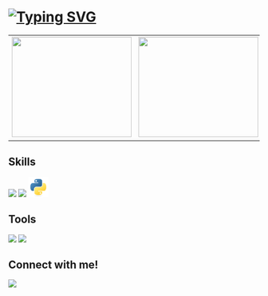 <h1 align="left">
  <a href="https://git.io/typing-svg">
    <img src="https://readme-typing-svg.demolab.com?font=Fira+Code&weight=600&size=30&pause=1000&width=850&lines=C%2FC%2B%2B+developer%2Flearner;Electrical+Engineer+%26%26++JR+Software+Developer+;Think+big+and+you+will+be+big;Knowledge+is+power+-+Francis+Bacon;You+change%2C+your+world+changes" alt="Typing SVG" />
  </a>
</h1>

<table>
  <tr>
    <th><img src="https://media.tenor.com/ang0VzOwbdAAAAAC/the-matrix-reloaded-matrix.gif" width="240px" height="200px" /></th>
    <th><img src="https://media.tenor.com/K8E7pBG4WgoAAAAd/realize-sully-rembshire.gif" width="240px" height="200px" /></th>
    <th><img src="https://media.tenor.com/2uyENRmiUt0AAAAC/coding.gif" width="240px" height="200px" /></th>
  </tr>
</table>


## Skills

<p align="left">
  <img width="40" src="https://cdn.jsdelivr.net/gh/devicons/devicon/icons/c/c-original.svg" /> 
  <img width="40" src="https://cdn.jsdelivr.net/gh/devicons/devicon/icons/cplusplus/cplusplus-original.svg" />
  <img width="40" src="https://raw.githubusercontent.com/devicons/devicon/master/icons/python/python-original.svg" />
</p>

##  Tools
<p allign="left">
  <img width=40 src="https://cdn.jsdelivr.net/gh/devicons/devicon/icons/git/git-original.svg" />
  <img width=40 src="https://cdn.jsdelivr.net/gh/devicons/devicon/icons/vscode/vscode-original.svg" />
</p>
  
## Connect with me!
<p allign="left">
  <a href = "mailto:my.keremcpgl@gmail.com"><img src="https://img.icons8.com/fluent/48/000000/gmail-new.png"/></a>
</p>
